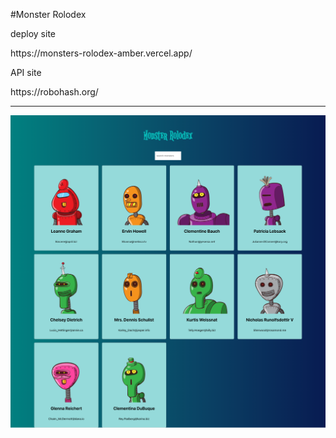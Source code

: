 #Monster Rolodex

<p>deploy site</p>
https://monsters-rolodex-amber.vercel.app/


<p>API site</p>
https://robohash.org/

***

<img src="./React-App.png">
